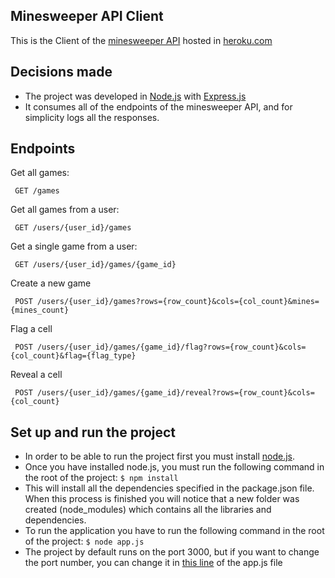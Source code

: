 ## Minesweeper API Client

This is the Client of the [minesweeper API](https://github.com/bgiulianetti/minesweeper) hosted in [heroku.com](https://heroku.com)
## Decisions made
- The project was developed in [Node.js](https://nodejs.org) with [Express.js](https://expressjs.com)
- It consumes all of the endpoints of the minesweeper API, and for simplicity logs all the responses.

## Endpoints

Get all games:
 ``` 
  GET /games
 ```
Get all games from a user: 
 ``` 
  GET /users/{user_id}/games
 ```
Get a single game from a user: 
 ``` 
  GET /users/{user_id}/games/{game_id}
 ```
Create a new game
 ``` 
  POST /users/{user_id}/games?rows={row_count}&cols={col_count}&mines={mines_count}
 ```
 Flag a cell
 ``` 
  POST /users/{user_id}/games/{game_id}/flag?rows={row_count}&cols={col_count}&flag={flag_type}
 ```
  Reveal a cell
 ``` 
  POST /users/{user_id}/games/{game_id}/reveal?rows={row_count}&cols={col_count}
 ```
 
## Set up and run the project
 - In order to be able to run the project first you must install [node.js](https://nodejs.org).
 - Once you have installed node.js, you must run the following command in the root of the project:
  `$ npm install`
  - This will install all the dependencies specified in the package.json file. When this process is finished you will notice that a new folder was created (node_modules) which contains all the libraries and dependencies.
  - To run the application you have to run the following command in the root of the project: `$ node app.js`
  - The project by default runs on the port 3000, but if you want to change the port number, you can change it in [this line](https://github.com/bgiulianetti/minesweeper-client/blob/main/app.js#L136) of the app.js file
